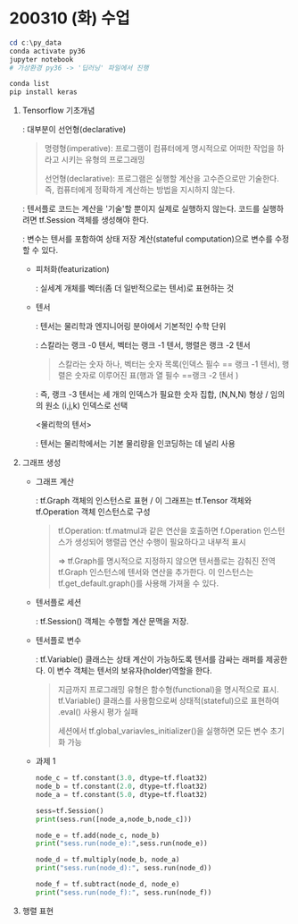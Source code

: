# 200310 (화) 수업

<Anaconda Prompt>

```powershell
cd c:\py_data
conda activate py36
jupyter notebook
# 가상환경 py36 -> '딥러닝' 파일에서 진행

conda list
pip install keras
```



1. Tensorflow 기초개념

   : 대부분이 선언형(declarative)

   > 명령형(imperative): 프로그램이 컴퓨터에게 명시적으로 어떠한 작업을 하라고 시키는 유형의 프로그래밍
   >
   > 선언형(declarative): 프로그램은 실행할 계산을 고수즌으로만 기술한다. 즉, 컴퓨터에게 정확하게 계산하는 방법을 지시하지 않는다. 

   

   : 텐서플로 코드는 계산을 '기술'할 뿐이지 실제로 실행하지 않는다. 코드를 실행하려면 tf.Session 객체를 생성해야 한다. 

   : 변수는 텐서를 포함하여 상태 저장 계산(stateful computation)으로 변수를 수정할 수 있다. 

   

   * 피처화(featurization)

     : 실세계 개체를 벡터(좀 더 일반적으로는 텐서)로 표현하는 것

   

   * 텐서

     : 텐서는 물리학과 엔지니어링 분야에서 기본적인 수학 단위

     : 스칼라는 랭크 -0 텐서, 벡터는 랭크 -1 텐서, 행렬은 랭크 -2 텐서

     > 스칼라는 숫자 하나, 벡터는 숫자 목록(인덱스 필수 == 랭크 -1 텐서), 행렬은 숫자로 이루어진 표(행과 열 필수 ==랭크 -2 텐서 )

     : 즉, 랭크 -3 텐서는 세 개의 인덱스가 필요한 숫자 집합, 
     (N,N,N) 형상 / 임의의 원소 (i,j,k) 인덱스로 선택

     

     <물리학의 텐서>

     : 텐서는 물리학에서는 기본 물리량을 인코딩하는 데 널리 사용

   

2. 그래프 생성

   * 그래프 계산

     : tf.Graph 객체의 인스턴스로 표현 / 이 그래프는 tf.Tensor 객체와 tf.Operation 객체 인스턴스로 구성

     > tf.Operation: tf.matmul과 같은 연산을 호출하면 f.Operation 인스턴스가 생성되어 행렬곱 연산 수행이 필요하다고 내부적 표시
     >
     > => tf.Graph를 명시적으로 지정하지 않으면 텐서플로는 감춰진 전역 tf.Graph 인스턴스에 텐서와 연산을 추가한다. 이 인스턴스는 tf.get_default.graph()를 사용해 가져올 수 있다.

   

   * 텐서플로 세션

     : tf.Session() 객체는 수행할 계산 문맥을 저장.

   

   * 텐서플로 변수

     : tf.Variable() 클래스는 상태 계산이 가능하도록 텐서를 감싸는 래퍼를 제공한다. 이 변수 객체는 텐서의 보유자(holder)역할을 한다. 

     > 지금까지 프로그래밍 유형은 함수형(functional)을 명시적으로 표시. tf.Variable() 클래스를 사용함으로써 상태적(stateful)으로 표현하여 .eval() 사용시 평가 실패
     >
     > 세션에서 tf.global_variavles_initializer()을 실행하면 모든 변수 초기화 가능 

     

   * 과제 1

     ```python
     node_c = tf.constant(3.0, dtype=tf.float32)
     node_b = tf.constant(2.0, dtype=tf.float32)
     node_a = tf.constant(5.0, dtype=tf.float32)
     
     sess=tf.Session()
     print(sess.run([node_a,node_b,node_c]))
     
     node_e = tf.add(node_c, node_b)
     print("sess.run(node_e):",sess.run(node_e))
     
     node_d = tf.multiply(node_b, node_a)
     print("sess.run(node_d):", sess.run(node_d))
     
     node_f = tf.subtract(node_d, node_e)
     print("sess.run(node_f):", sess.run(node_f))
     ```

     

3. 행렬 표현

